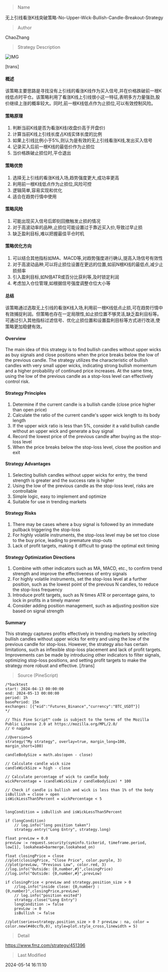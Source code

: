 
> Name

无上引线看涨K线突破策略-No-Upper-Wick-Bullish-Candle-Breakout-Strategy

> Author

ChaoZhang

> Strategy Description

![IMG](https://www.fmz.com/upload/asset/f64c7295f2e913d182.png)

[trans]
#### 概述
该策略主要思路是寻找没有上引线的看涨K线作为买入信号,并在价格跌破前一根K线低点时平仓。该策略利用了看涨K线上引线很小这一特征,表明多方力量强劲,股价继续上涨的概率较大。同时,前一根K线低点作为止损位,可以有效控制风险。

#### 策略原理
1. 判断当前K线是否为看涨K线(收盘价高于开盘价)
2. 计算当前K线上引线长度占K线实体长度的比例
3. 如果上引线比例小于5%,则认为是有效的无上引线看涨K线,发出买入信号
4. 记录买入后前一根K线的最低价作为止损位
5. 当价格跌破止损位时,平仓退出

#### 策略优势
1. 选择无上引线的看涨K线入场,趋势强度更大,成功率更高
2. 利用前一根K线低点作为止损位,风险可控
3. 逻辑简单,容易实现和优化
4. 适合在趋势行情中使用

#### 策略风险
1. 可能出现买入信号后即刻回撤触发止损的情况
2. 对于高波动率的品种,止损位可能设置过于靠近买入价,导致过早止损
3. 缺乏盈利目标,难以把握最佳平仓时机

#### 策略优化方向 
1. 可以结合其他指标如MA、MACD等,对趋势强度进行确认,提高入场信号有效性
2. 对于高波动品种,可以将止损位设置在更远的位置,如前N根K线的最低点,减少止损频率
3. 引入盈利目标,如N倍ATR或百分比获利等,及时锁定利润
4. 考虑加入仓位管理,如根据信号强度调整仓位大小等

#### 总结
该策略通过选取无上引线的看涨K线入场,利用前一根K线低点止损,可在趋势行情中有效捕捉利润。但策略也存在一定局限性,如止损位置不够灵活,缺乏盈利目标等。可通过引入其他指标过滤信号、优化止损位置和设置盈利目标等方式进行改进,使策略更加稳健有效。

#### Overview
The main idea of this strategy is to find bullish candles without upper wicks as buy signals and close positions when the price breaks below the low of the previous candle. The strategy utilizes the characteristic of bullish candles with very small upper wicks, indicating strong bullish momentum and a higher probability of continued price increases. At the same time, using the low of the previous candle as a stop-loss level can effectively control risk.

#### Strategy Principles
1. Determine if the current candle is a bullish candle (close price higher than open price)
2. Calculate the ratio of the current candle's upper wick length to its body length
3. If the upper wick ratio is less than 5%, consider it a valid bullish candle without an upper wick and generate a buy signal
4. Record the lowest price of the previous candle after buying as the stop-loss level
5. When the price breaks below the stop-loss level, close the position and exit

#### Strategy Advantages
1. Selecting bullish candles without upper wicks for entry, the trend strength is greater and the success rate is higher
2. Using the low of the previous candle as the stop-loss level, risks are controllable
3. Simple logic, easy to implement and optimize
4. Suitable for use in trending markets

#### Strategy Risks
1. There may be cases where a buy signal is followed by an immediate pullback triggering the stop-loss
2. For highly volatile instruments, the stop-loss level may be set too close to the buy price, leading to premature stop-outs
3. Lack of profit targets, making it difficult to grasp the optimal exit timing

#### Strategy Optimization Directions
1. Combine with other indicators such as MA, MACD, etc., to confirm trend strength and improve the effectiveness of entry signals
2. For highly volatile instruments, set the stop-loss level at a further position, such as the lowest point of the previous N candles, to reduce the stop-loss frequency
3. Introduce profit targets, such as N times ATR or percentage gains, to lock in profits in a timely manner
4. Consider adding position management, such as adjusting position size based on signal strength

#### Summary
This strategy captures profits effectively in trending markets by selecting bullish candles without upper wicks for entry and using the low of the previous candle for stop-loss. However, the strategy also has certain limitations, such as inflexible stop-loss placement and lack of profit targets. Improvements can be made by introducing other indicators to filter signals, optimizing stop-loss positions, and setting profit targets to make the strategy more robust and effective.
[/trans]



> Source (PineScript)

``` pinescript
/*backtest
start: 2024-04-13 00:00:00
end: 2024-05-13 00:00:00
period: 1h
basePeriod: 15m
exchanges: [{"eid":"Futures_Binance","currency":"BTC_USDT"}]
*/

// This Pine Script™ code is subject to the terms of the Mozilla Public License 2.0 at https://mozilla.org/MPL/2.0/
// © nagpha

//@version=5
strategy("My strategy", overlay=true, margin_long=100, margin_short=100)

candleBodySize = math.abs(open - close)

// Calculate candle wick size
candleWickSize = high - close

// Calculate percentage of wick to candle body
wickPercentage = (candleWickSize / candleBodySize) * 100

// Check if candle is bullish and wick is less than 1% of the body
isBullish = close > open
isWickLessThan5Percent = wickPercentage < 5


longCondition = isBullish and isWickLessThan5Percent

if (longCondition)
    // log.info("long position taken")
    strategy.entry("Long Entry", strategy.long)

float prevLow = 0.0
prevLow := request.security(syminfo.tickerid, timeframe.period, low[1], lookahead=barmerge.lookahead_on)

float closingPrice = close
//plot(closingPrice, "Close Price", color.purple, 3)
//plot(prevLow, "Previous Low", color.red, 3)
//log.info("Outside: {0,number,#}",closingPrice)
//log.info("Outside: {0,number,#}",prevLow)

if closingPrice < prevLow and strategy.position_size > 0
    //log.info("inside close: {0,number} : {0,number}",closingPrice,prevLow)
    // log.info("position exited")
    strategy.close("Long Entry")
    longCondition := false
    prevLow := 0
    isBullish := false

//plot(series=strategy.position_size > 0 ? prevLow : na, color = color.new(#40ccfb,0), style=plot.style_cross,linewidth = 5)
```

> Detail

https://www.fmz.com/strategy/451396

> Last Modified

2024-05-14 16:11:10
